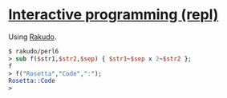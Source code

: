 [1]: https://rosettacode.org/wiki/Interactive_programming_(repl)

# [Interactive programming (repl)][1]


Using [Rakudo](https://rosettacode.org/wiki/Rakudo).

```perl
$ rakudo/perl6
> sub f($str1,$str2,$sep) { $str1~$sep x 2~$str2 };
f
> f("Rosetta","Code",":");
Rosetta::Code
>
```
